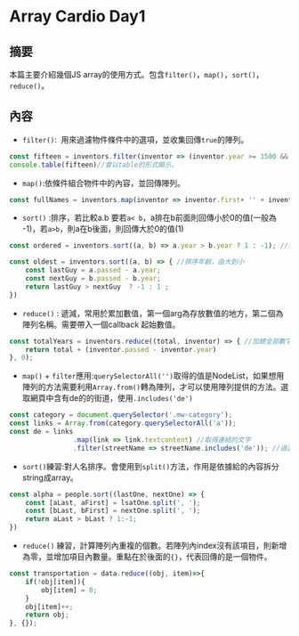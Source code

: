# Array Cardio Day1

## 摘要
本篇主要介紹幾個JS array的使用方式。包含`filter()`，`map()`，`sort()`，`reduce()`。

## 內容
- `filter()`:  用來過濾物件條件中的選項，並收集回傳`true`的陣列。

```Javascript
const fifteen = inventors.filter(inventor => (inventor.year >= 1500 && inventor.year < 1600));
console.table(fifteen)//會以table的形式顯示。
```

- `map()`:依條件組合物件中的內容，並回傳陣列。

```Javascript
const fullNames = inventors.map(inventor => inventor.first+ '' + inventor.last);
```

- `sort()` :排序，若比較a.b  要若`a< b`，a排在b前面則回傳小於0的值(一般為 -1)，若`a>b`，則a在b後面，則回傳大於0的值(1)

```javascript
const ordered = inventors.sort((a, b) => a.year > b.year ? 1 : -1); //排序出生日期

const oldest = inventors.sort((a, b) => { //排序年齡，由大到小
	const lastGuy = a.passed - a.year;
	const nextGuy = b.passed - b.year;
    return lastGuy > nextGuy  ? -1 : 1 ;
})
```

- `reduce()` :  遞減，常用於累加數值，第一個arg為存放數值的地方，第二個為陣列名稱。需要帶入一個callback 起始數值。

```javascript
const totalYears = inventors.reduce((total, inventor) => { //加總全部數字
	return total + (inventor.passed - inventor.year)
}, 0);
```

- `map()` + `filter`應用:`querySelectorAll('')`取得的值是NodeList，如果想用陣列的方法需要利用`Array.from()`轉為陣列，才可以使用陣列提供的方法。選取網頁中含有de的的街道，使用`.includes('de')`

```javascript
const category = document.querySelector('.mw-category');
const links = Array.from(category.querySelectorAll('a'));
const de = links
				.map(link => link.textcontent) //取得連結的文字
        		.filter(streetName => streetName.includes('de')); //過濾文字
```

- `sort()`練習:對人名排序。會使用到`split()`方法，作用是依據給的內容拆分string成array。

```javascript
const alpha = people.sort((lastOne, nextOne) => {
	const [aLast, aFirst] = lsatOne.split(', ');
    const [bLast, bFirst] = nextOne.split(', ');
    return aLast > bLast ? 1:-1;
})
```

- `reduce()` 練習，計算陣列內重複的個數。若陣列內index沒有該項目，則新增為零，並增加項目內數量。重點在於後面的`{}`，代表回傳的是一個物件。

```javascript
const transportation = data.reduce((obj, item)=>{
	if(!obj[item]){
    	obj[item] = 0;
    }
    obj[item]++;
    return obj;
}, {});
```
